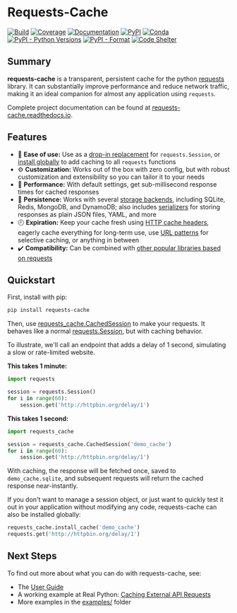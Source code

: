 # Requests-Cache
[![Build](https://github.com/reclosedev/requests-cache/actions/workflows/build.yml/badge.svg)](https://github.com/reclosedev/requests-cache/actions/workflows/build.yml)
[![Coverage](https://coveralls.io/repos/github/reclosedev/requests-cache/badge.svg?branch=master)](https://coveralls.io/github/reclosedev/requests-cache?branch=master)
[![Documentation](https://img.shields.io/readthedocs/requests-cache/stable)](https://requests-cache.readthedocs.io/en/stable/)
[![PyPI](https://img.shields.io/pypi/v/requests-cache?color=blue)](https://pypi.org/project/requests-cache)
[![Conda](https://img.shields.io/conda/vn/conda-forge/requests-cache?color=blue)](https://anaconda.org/conda-forge/requests-cache)
[![PyPI - Python Versions](https://img.shields.io/pypi/pyversions/requests-cache)](https://pypi.org/project/requests-cache)
[![PyPI - Format](https://img.shields.io/pypi/format/requests-cache?color=blue)](https://pypi.org/project/requests-cache)
[![Code Shelter](https://www.codeshelter.co/static/badges/badge-flat.svg)](https://www.codeshelter.co/)

## Summary
**requests-cache** is a transparent, persistent cache for the python [requests](http://python-requests.org)
library. It can substantially improve performance and reduce network traffic, making it an ideal
companion for almost any application using `requests`.

<!-- RTD-IGNORE -->
Complete project documentation can be found at [requests-cache.readthedocs.io](https://requests-cache.readthedocs.io).
<!-- END-RTD-IGNORE -->

## Features
* 🍰 **Ease of use:** Use as a [drop-in replacement](https://requests-cache.readthedocs.io/en/stable/api.html#sessions)
  for `requests.Session`, or [install globally](https://requests-cache.readthedocs.io/en/stable/user_guide.html#patching)
  to add caching to all `requests` functions
* ⚙️ **Customization:** Works out of the box with zero config, but with robust customization and
  extensibility so you can tailor it to your needs
* 🚀 **Performance:** With default settings, get sub-millisecond response times for cached responses
* 💾 **Persistence:** Works with several
  [storage backends](https://requests-cache.readthedocs.io/en/stable/user_guide.html#cache-backends),
  including SQLite, Redis, MongoDB, and DynamoDB; also includes
  [serializers](https://requests-cache.readthedocs.io/en/stable/user_guide.html#serializers)
  for storing responses as plain JSON files, YAML, and more
* 🕗 **Expiration:** Keep your cache fresh using
  [HTTP cache headers](https://requests-cache.readthedocs.io/en/stable/user_guide.html#cache-headers),
  eagerly cache everything for long-term use, use
  [URL patterns](https://requests-cache.readthedocs.io/en/stable/user_guide.html#url-patterns)
  for selective caching, or anything in between
* ✔️ **Compatibility:** Can be combined with
  [other popular libraries based on requests](https://requests-cache.readthedocs.io/en/stable/advanced_usage.html#library-compatibility)

## Quickstart
First, install with pip:
```bash
pip install requests-cache
```

Then, use [requests_cache.CachedSession](https://requests-cache.readthedocs.io/en/stable/api.html#sessions)
to make your requests. It behaves like a normal
[requests.Session](https://docs.python-requests.org/en/master/user/advanced/#session-objects),
but with caching behavior.

To illustrate, we'll call an endpoint that adds a delay of 1 second, simulating a slow or
rate-limited website.

**This takes 1 minute:**
```python
import requests

session = requests.Session()
for i in range(60):
    session.get('http://httpbin.org/delay/1')
```

**This takes 1 second:**
```python
import requests_cache

session = requests_cache.CachedSession('demo_cache')
for i in range(60):
    session.get('http://httpbin.org/delay/1')
```

With caching, the response will be fetched once, saved to `demo_cache.sqlite`, and subsequent
requests will return the cached response near-instantly.

If you don't want to manage a session object, or just want to quickly test it out in your application
without modifying any code, requests-cache can also be installed globally:
```python
requests_cache.install_cache('demo_cache')
requests.get('http://httpbin.org/delay/1')
```

<!-- RTD-IGNORE -->
## Next Steps
To find out more about what you can do with requests-cache, see:

* The
  [User Guide](https://requests-cache.readthedocs.io/en/stable/user_guide.html)
* A working example at Real Python:
  [Caching External API Requests](https://realpython.com/blog/python/caching-external-api-requests)
* More examples in the
  [examples/](https://github.com/reclosedev/requests-cache/tree/master/examples) folder
<!-- END-RTD-IGNORE -->
